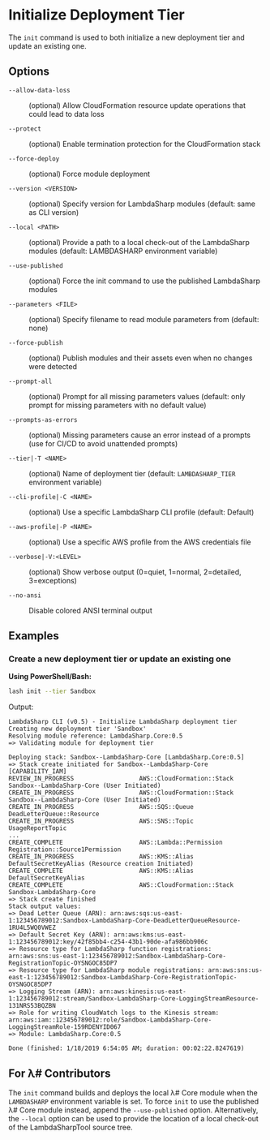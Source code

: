 # Initialize Deployment Tier

The `init` command is used to both initialize a new deployment tier and update an existing one.

## Options

<dl>

<dt><code>--allow-data-loss</code></dt>
<dd>

(optional) Allow CloudFormation resource update operations that could lead to data loss
</dd>

<dt><code>--protect</code></dt>
<dd>

(optional) Enable termination protection for the CloudFormation stack
</dd>

<dt><code>--force-deploy</code></dt>
<dd>

(optional) Force module deployment
</dd>

<dt><code>--version &lt;VERSION&gt;</code></dt>
<dd>

(optional) Specify version for LambdaSharp modules (default: same as CLI version)
</dd>

<dt><code>--local &lt;PATH&gt;</code></dt>
<dd>

(optional) Provide a path to a local check-out of the LambdaSharp modules (default: LAMBDASHARP environment variable)
</dd>

<dt><code>--use-published</code></dt>
<dd>

(optional) Force the init command to use the published LambdaSharp modules
</dd>

<dt><code>--parameters &lt;FILE&gt;</code></dt>
<dd>

(optional) Specify filename to read module parameters from (default: none)
</dd>

<dt><code>--force-publish</code></dt>
<dd>

(optional) Publish modules and their assets even when no changes were detected
</dd>

<dt><code>--prompt-all</code></dt>
<dd>

(optional) Prompt for all missing parameters values (default: only prompt for missing parameters with no default value)
</dd>

<dt><code>--prompts-as-errors</code></dt>
<dd>

(optional) Missing parameters cause an error instead of a prompts (use for CI/CD to avoid unattended prompts)
</dd>

<dt><code>--tier|-T &lt;NAME&gt;</code></dt>
<dd>

(optional) Name of deployment tier (default: <code>LAMBDASHARP_TIER</code> environment variable)
</dd>

<dt><code>--cli-profile|-C &lt;NAME&gt;</code></dt>
<dd>

(optional) Use a specific LambdaSharp CLI profile (default: Default)
</dd>

<dt><code>--aws-profile|-P &lt;NAME&gt;</code></dt>
<dd>

(optional) Use a specific AWS profile from the AWS credentials file
</dd>

<dt><code>--verbose|-V:&lt;LEVEL&gt;</code></dt>
<dd>

(optional) Show verbose output (0=quiet, 1=normal, 2=detailed, 3=exceptions)
</dd>

<dt><code>--no-ansi</code></dt>
<dd>

Disable colored ANSI terminal output
</dd>

</dl>

## Examples

### Create a new deployment tier or update an existing one

__Using PowerShell/Bash:__
```bash
lash init --tier Sandbox
```

Output:
```
LambdaSharp CLI (v0.5) - Initialize LambdaSharp deployment tier
Creating new deployment tier 'Sandbox'
Resolving module reference: LambdaSharp.Core:0.5
=> Validating module for deployment tier

Deploying stack: Sandbox--LambdaSharp-Core [LambdaSharp.Core:0.5]
=> Stack create initiated for Sandbox--LambdaSharp-Core [CAPABILITY_IAM]
REVIEW_IN_PROGRESS                  AWS::CloudFormation::Stack                              Sandbox--LambdaSharp-Core (User Initiated)
CREATE_IN_PROGRESS                  AWS::CloudFormation::Stack                              Sandbox--LambdaSharp-Core (User Initiated)
CREATE_IN_PROGRESS                  AWS::SQS::Queue                                         DeadLetterQueue::Resource
CREATE_IN_PROGRESS                  AWS::SNS::Topic                                         UsageReportTopic
...
CREATE_COMPLETE                     AWS::Lambda::Permission                                 Registration::Source1Permission
CREATE_IN_PROGRESS                  AWS::KMS::Alias                                         DefaultSecretKeyAlias (Resource creation Initiated)
CREATE_COMPLETE                     AWS::KMS::Alias                                         DefaultSecretKeyAlias
CREATE_COMPLETE                     AWS::CloudFormation::Stack                              Sandbox-LambdaSharp-Core
=> Stack create finished
Stack output values:
=> Dead Letter Queue (ARN): arn:aws:sqs:us-east-1:123456789012:Sandbox-LambdaSharp-Core-DeadLetterQueueResource-1RU4L5WQ0VWEZ
=> Default Secret Key (ARN): arn:aws:kms:us-east-1:123456789012:key/42f85bb4-c254-43b1-90de-afa986bb906c
=> Resource type for LambdaSharp function registrations: arn:aws:sns:us-east-1:123456789012:Sandbox-LambdaSharp-Core-RegistrationTopic-OYSNGOC85DP7
=> Resource type for LambdaSharp module registrations: arn:aws:sns:us-east-1:123456789012:Sandbox-LambdaSharp-Core-RegistrationTopic-OYSNGOC85DP7
=> Logging Stream (ARN): arn:aws:kinesis:us-east-1:123456789012:stream/Sandbox-LambdaSharp-Core-LoggingStreamResource-131NRS53BQZBN
=> Role for writing CloudWatch logs to the Kinesis stream: arn:aws:iam::123456789012:role/Sandbox-LambdaSharp-Core-LoggingStreamRole-159RDENYID067
=> Module: LambdaSharp.Core:0.5

Done (finished: 1/18/2019 6:54:05 AM; duration: 00:02:22.8247619)
```

## For λ# Contributors
The `init` command builds and deploys the local λ# Core module when the `LAMBDASHARP` environment variable is set. To force `init` to use the published λ# Core module instead, append the `--use-published` option. Alternatively, the `--local` option can be used to provide the location of a local check-out of the LambdaSharpTool source tree.

